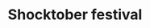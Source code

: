 ---
title: "Shocktober festival"
showdate: 2019-10-31
displaydate: "20<sup>th</sup> - 28<sup>th</sup> October 2019"
poster_thumb: /assets/shocktober/poster.jpg
layout: shocktober
---